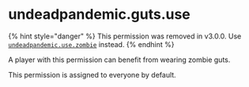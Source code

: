 # undeadpandemic.guts.use

{% hint style="danger" %}
This permission was removed in v3.0.0. Use [`undeadpandemic.use.zombie`](../undeadpandemic.use/undeadpandemic.use.zombie.md) instead.
{% endhint %}

A player with this permission can benefit from wearing zombie guts.

This permission is assigned to everyone by default.
